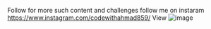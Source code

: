 Follow for more such content and challenges 
follow me on instaram https://www.instagram.com/codewithahmad859/
View
![image](https://github.com/codewithahmad859/KFC-Landing-Page/assets/169986158/c475f624-e0d8-4dd6-a856-cbe6f72a31f2)
